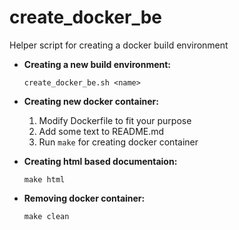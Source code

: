 # create_docker_be

Helper script for creating a docker build environment

* **Creating a new build environment:**

   `create_docker_be.sh <name>`

* **Creating new docker container:**

   1. Modify Dockerfile to fit your purpose
   2. Add some text to README.md
   3. Run `make` for creating docker container

* **Creating html based documentaion:**

   `make html`

* **Removing docker container:**

    `make clean`
